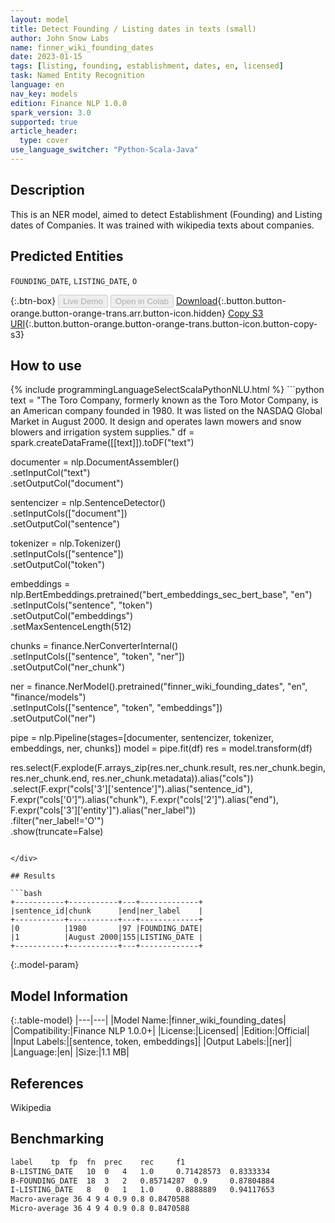 ```yaml
---
layout: model
title: Detect Founding / Listing dates in texts (small)
author: John Snow Labs
name: finner_wiki_founding_dates
date: 2023-01-15
tags: [listing, founding, establishment, dates, en, licensed]
task: Named Entity Recognition
language: en
nav_key: models
edition: Finance NLP 1.0.0
spark_version: 3.0
supported: true
article_header:
  type: cover
use_language_switcher: "Python-Scala-Java"
---
```


## Description

This is an NER model, aimed to detect Establishment (Founding) and Listing dates of Companies. It was trained with wikipedia texts about companies.

## Predicted Entities

`FOUNDING_DATE`, `LISTING_DATE`, `O`

{:.btn-box}
<button class="button button-orange" disabled>Live Demo</button>
<button class="button button-orange" disabled>Open in Colab</button>
[Download](https://s3.amazonaws.com/auxdata.johnsnowlabs.com/finance/models/finner_wiki_founding_dates_en_1.0.0_3.0_1673798045941.zip){:.button.button-orange.button-orange-trans.arr.button-icon.hidden}
[Copy S3 URI](s3://auxdata.johnsnowlabs.com/finance/models/finner_wiki_founding_dates_en_1.0.0_3.0_1673798045941.zip){:.button.button-orange.button-orange-trans.button-icon.button-copy-s3}

## How to use



<div class="tabs-box" markdown="1">
{% include programmingLanguageSelectScalaPythonNLU.html %}
```python
text = "The Toro Company, formerly known as the Toro Motor Company, is an American company founded in 1980. It was listed on the NASDAQ Global Market in August 2000. It design and operates lawn mowers and snow blowers and irrigation system supplies."
df = spark.createDataFrame([[text]]).toDF("text")

documenter = nlp.DocumentAssembler()\
    .setInputCol("text")\
    .setOutputCol("document")

sentencizer = nlp.SentenceDetector()\
    .setInputCols(["document"])\
    .setOutputCol("sentence")

tokenizer = nlp.Tokenizer()\
    .setInputCols(["sentence"])\
    .setOutputCol("token")
    
embeddings = nlp.BertEmbeddings.pretrained("bert_embeddings_sec_bert_base", "en") \
    .setInputCols("sentence", "token") \
    .setOutputCol("embeddings")\
    .setMaxSentenceLength(512)

chunks = finance.NerConverterInternal()\
    .setInputCols(["sentence", "token", "ner"])\
    .setOutputCol("ner_chunk")

ner = finance.NerModel().pretrained("finner_wiki_founding_dates", "en", "finance/models")\
    .setInputCols(["sentence", "token", "embeddings"])\
    .setOutputCol("ner")

 pipe = nlp.Pipeline(stages=[documenter, sentencizer, tokenizer, embeddings, ner, chunks])
 model = pipe.fit(df)
 res = model.transform(df)


res.select(F.explode(F.arrays_zip(res.ner_chunk.result, res.ner_chunk.begin, res.ner_chunk.end, res.ner_chunk.metadata)).alias("cols")) \
       .select(F.expr("cols['3']['sentence']").alias("sentence_id"),
               F.expr("cols['0']").alias("chunk"),
               F.expr("cols['2']").alias("end"),
               F.expr("cols['3']['entity']").alias("ner_label"))\
       .filter("ner_label!='O'")\
       .show(truncate=False)
```

</div>

## Results

```bash
+-----------+-----------+---+-------------+
|sentence_id|chunk      |end|ner_label    |
+-----------+-----------+---+-------------+
|0          |1980       |97 |FOUNDING_DATE|
|1          |August 2000|155|LISTING_DATE |
+-----------+-----------+---+-------------+
```

{:.model-param}
## Model Information

{:.table-model}
|---|---|
|Model Name:|finner_wiki_founding_dates|
|Compatibility:|Finance NLP 1.0.0+|
|License:|Licensed|
|Edition:|Official|
|Input Labels:|[sentence, token, embeddings]|
|Output Labels:|[ner]|
|Language:|en|
|Size:|1.1 MB|

## References

Wikipedia

## Benchmarking

```bash
label	 tp	 fp	 fn	 prec	 rec	 f1
B-LISTING_DATE	 10	 0	 4	 1.0	 0.71428573	 0.8333334
B-FOUNDING_DATE	 18	 3	 2	 0.85714287	 0.9	 0.87804884
I-LISTING_DATE	 8	 0	 1	 1.0	 0.8888889	 0.94117653
Macro-average 36 4 9 4 0.9 0.8 0.8470588
Micro-average 36 4 9 4 0.9 0.8 0.8470588
```
